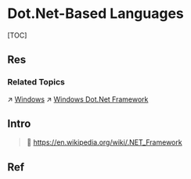 # Dot.Net-Based Languages

[TOC]



## Res
### Related Topics
↗ [Windows](../../../🥷🏼%20Operating%20Systems%20&%20Kernels%20(Engineering%20Part)/Microsoft%20Operating%20Systems/Windows/Windows.md)
↗ [Windows Dot.Net Framework](../../🛠️%20Programming%20Tool%20Chain/🚠%20Application%20Runtimes%20&%20SDKs/Windows%20Dot.Net%20Framework/Windows%20Dot.Net%20Framework.md)



## Intro
> 🔗 https://en.wikipedia.org/wiki/.NET_Framework



## Ref
